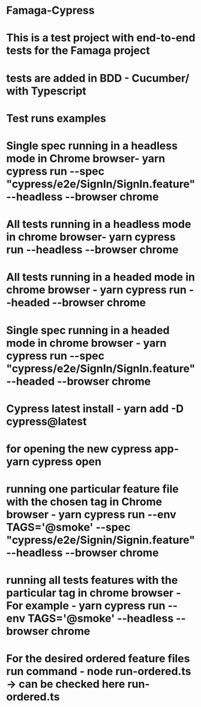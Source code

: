 # Famaga-Cypress

# This is a test project with end-to-end tests for the Famaga project

# tests are added in BDD - Cucumber/ with Typescript

# Test runs examples

# Single spec running in a headless mode in Chrome browser- yarn cypress run --spec "cypress/e2e/SignIn/SignIn.feature" --headless --browser chrome

# All tests running in a headless mode in chrome browser- yarn cypress run --headless --browser chrome

# All tests running in a headed mode in chrome browser - yarn cypress run --headed --browser chrome

# Single spec running in a headed mode in chrome browser - yarn cypress run --spec "cypress/e2e/SignIn/SignIn.feature" --headed --browser chrome

# Cypress latest install - yarn add -D cypress@latest

# for opening the new cypress app- yarn cypress open

# running one particular feature file with the chosen tag in Chrome browser - yarn cypress run --env TAGS='@smoke' --spec "cypress/e2e/Signin/Signin.feature" --headless --browser chrome

# running all tests features with the particular tag in chrome browser - For example - yarn cypress run --env TAGS='@smoke' --headless --browser chrome
 # For the desired ordered feature files run command -  node run-ordered.ts -> can be checked here run-ordered.ts
